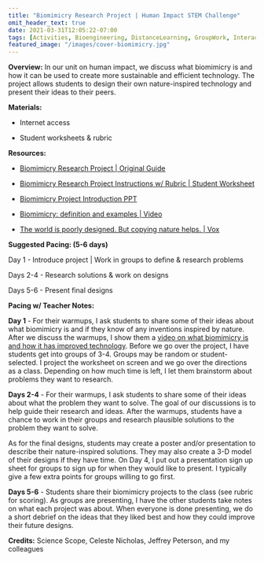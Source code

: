 ```yaml
---
title: "Biomimicry Research Project | Human Impact STEM Challenge"
omit_header_text: true
date: 2021-03-31T12:05:22-07:00
tags: [Activities, Bioengineering, DistanceLearning, GroupWork, Interactive, OnlineLearning]
featured_image: "/images/cover-biomimicry.jpg"
---
```


**Overview:** In our unit on human impact, we discuss what biomimicry is and how it can be used to create more sustainable and efficient technology. The project allows students to design their own nature-inspired technology and present their ideas to their peers.

**Materials:**

- Internet access

- Student worksheets & rubric

**Resources:**
- [Biomimicry Research Project | Original Guide](/downloads/biomimicry-project.pdf)

- [Biomimicry Research Project Instructions w/ Rubric | Student Worksheet](/downloads/biomimicry-research-project-instructions.docx)

- [Biomimicry Project Introduction PPT](/downloads/biomimicry-project.pptx)

- [Biomimicry: definition and examples | Video](https://www.youtube.com/watch?v=UHb_XNgIHFY)

- [The world is poorly designed. But copying nature helps. | Vox](https://www.youtube.com/watch?v=iMtXqTmfta0)

**Suggested Pacing: (5-6 days)**

Day 1 - Introduce project | Work in groups to define & research problems

Days 2-4 - Research solutions & work on designs

Days 5-6 - Present final designs

**Pacing w/ Teacher Notes:**

**Day 1** - For their warmups, I ask students to share some of their ideas about what biomimicry is and if they know of any inventions inspired by nature. After we discuss the warmups, I show them a [video on what biomimicry is and how it has improved technology](https://youtu.be/iMtXqTmfta0). Before we go over the project, I have students get into groups of 3-4. Groups may be random or student-selected. I project the worksheet on screen and we go over the directions as a class. Depending on how much time is left, I let them brainstorm about problems they want to research.

**Days 2-4** - For their warmups, I ask students to share some of their ideas about what the problem they want to solve. The goal of our discussions is to help guide their research and ideas. After the warmups, students have a chance to work in their groups and research plausible solutions to the problem they want to solve.

As for the final designs, students may create a poster and/or presentation to describe their nature-inspired solutions. They may also create a 3-D model of their designs if they have time. On Day 4, I put out a presentation sign up sheet for groups to sign up for when they would like to present. I typically give a few extra points for groups willing to go first.

**Days 5-6** - Students share their biomimicry projects to the class (see rubric for scoring). As groups are presenting, I have the other students take notes on what each project was about. When everyone is done presenting, we do a short debrief on the ideas that they liked best and how they could improve their future designs.

**Credits:** Science Scope, Celeste Nicholas, Jeffrey Peterson, and my colleagues

